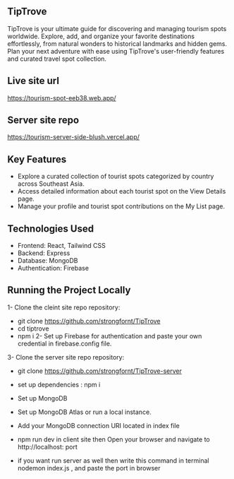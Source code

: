 
## TipTrove
TipTrove is your ultimate guide for discovering and managing tourism spots worldwide. Explore, add, and organize your favorite destinations effortlessly, from natural wonders to historical landmarks and hidden gems. Plan your next adventure with ease using TipTrove's user-friendly features and curated travel spot collection.

## Live site url
https://tourism-spot-eeb38.web.app/

## Server site repo

https://tourism-server-side-blush.vercel.app/
## Key Features

 - Explore a curated collection of tourist spots categorized by country across Southeast Asia.
 - Access detailed information about each tourist spot on the View Details page.
 - Manage your profile and tourist spot contributions on the My List page.
## Technologies Used

- Frontend: React, Tailwind CSS
- Backend: Express
- Database: MongoDB
- Authentication: Firebase



## Running the Project Locally

1- Clone the cleint site repo repository:
- git clone https://github.com/strongfornt/TipTrove
- cd tiptrove
- npm i
2- Set up Firebase for authentication and paste your own credential in firebase.config file.

3- Clone the server site repo repository:
 - git clone https://github.com/strongfornt/TipTrove-server
 - set up dependencies : npm i
 - Set up MongoDB
 - Set up MongoDB Atlas or run a local instance.
 - Add your MongoDB connection URI located in index file

- npm run dev in client site  then Open your browser and navigate to http://localhost: port
- if you want run server as well then write this command in terminal  nodemon index.js , and paste the port in browser



